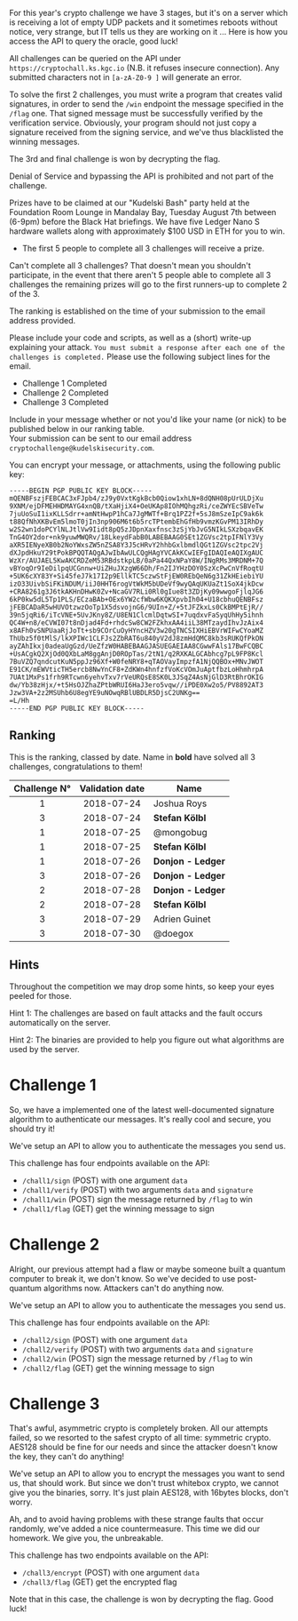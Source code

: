 For this year's crypto challenge we have 3 stages, but it's on a server which is receiving a lot of empty UDP packets and it sometimes reboots without notice,
very strange, but IT tells us they are working on it ... Here is how you access the API to query the oracle, good luck!

All challenges can be queried on the API under `https://cryptochall.ks.kgc.io` (N.B. it refuses insecure connection). Any submitted characters not in `[a-zA-Z0-9 ]` will generate an error.

To solve the first 2 challenges, you must write a program that creates valid signatures, in order to send the `/win` endpoint the message specified in the `/flag` one. That signed message must be successfully verified by the verification service. Obviously, your program should not just copy a signature received from the signing service, and we've thus blacklisted the winning messages.

The 3rd and final challenge is won by decrypting the flag. 

Denial of Service and bypassing the API is prohibited and not part of the challenge. 

Prizes have to be claimed at our "Kudelski Bash" party held at the Foundation Room Lounge in Mandalay Bay, Tuesday August 7th between (6-9pm) before the Black Hat briefings. We have five Ledger Nano S hardware wallets along with approximately $100 USD in ETH for you to win. 

- The first 5 people to complete all 3 challenges will receive a prize. 

Can't complete all 3 challenges? That doesn't mean you shouldn't participate, in the event that there aren't 5 people able to complete all 3 challenges the remaining prizes will go to the first runners-up to complete 2 of the 3.   

The ranking is established on the time of your submission to the email address provided.  

Please include your code and scripts, as well as a (short) write-up explaining your attack. `You must submit a response after each one of the challenges is completed.` Please use the following subject lines for the email. 

* Challenge 1 Completed
* Challenge 2 Completed
* Challenge 3 Completed

Include in your message whether or not you'd like your name (or nick) to be published below in our ranking table.  
Your submission can be sent to our email address `cryptochallenge@kudelskisecurity.com`. 

You can encrypt your message, or attachments, using the following public key:

```
-----BEGIN PGP PUBLIC KEY BLOCK-----
mQENBFszjFEBCAC3xFJpb4/zJ9y0VxtKgkBcb0Qiow1xhLN+8dQNH08pUrULDjXu
9XNM/ejDFMEHHDMAYG4xnQB/tXaHjiX4+OeUKAp8IOhMQhgzRi/ceZWYEcSBVeTw
7juUoSuI1ixKLLSdrr+amNtHwpP1hCa7JgMWTf+Brq1PZ2f+5sJ8mSzeIpC9ak6k
t88QfNhXKBvEm5lmoT0jIn3np906M6t6b5rcTPtembEhGfHb9vmzKGvPM13IRhDy
w2S2wn1doPCYlNLJtlVw9Iidt8pQ5zJDpnXaxfnsc3zSjYbJvG5NIkLSXzbqavEK
TnG4OY2dor+nk9yuwMWQRv/18LkeydFabB0LABEBAAG0SEt1ZGVsc2tpIFNlY3Vy
aXR5IENyeXB0b2NoYWxsZW5nZSA8Y3J5cHRvY2hhbGxlbmdlQGt1ZGVsc2tpc2Vj
dXJpdHkuY29tPokBPQQTAQgAJwIbAwULCQgHAgYVCAkKCwIEFgIDAQIeAQIXgAUC
WzXr/AUJAEL5KwAKCRDZeM53RBdstkpLB/0aPa44QxNPaY8W/INgRMs3MRDNM+7Q
vBYoqOr9IeDilpqUCGnnw+UiZHuJXzgW66Dh/Fn2IJYHzDOY0SzXcPwCnVfRoqtU
+5UK6cXY83Y+Si45feJ7k17I2p9EllkTC5czwStFjEW0REbQeN6g31ZkHEiebiYU
izO33UivbSiFKiNDUM/iiJ0HHT6rogVtWkM5bUDeVf9wyQAqUKUaZt1SoX4jkDcw
+CRA8261g3J6tkAKHnDHwK0Zv+NcaGV7RLi0Rl0gIue8t3ZDjKy09wwgoFjlqJG6
6kP0kw5dL5Tp1PLS/ECzaBAb+OEx6YW2cfWbw6KQKXpvbIh04+U18cbhuQENBFsz
jFEBCADaR5wHUVOtzwzOoTp1X5dsvojnG6/9UIn+Z/+5tJFZkxLs0CkBMPtEjR//
39n5jqRi6/iTcVNE+5UvJKny8Z/U8EN1ClcmlDqtwSI+7uqdxvFaSyqUhHy5ihnh
QC4W+n8/eCVWI07t8nDjad4Fd+rhdcSw8CW2FZkhxAA4iiL38MTzaydIhvJzAix4
x8AFh0vSNPUaaRjJoTt+sb9COrCuOyHYncHZV3w20gTNCSIXHiEBVrWIFwCYoaMZ
ThUbz5f0tMlS/lkXPIWc1CLFJs2ZbRAT6u840yV2dJ8zmHdQMC8kb3sRUKQfPkON
ayZAhIkxj0adeaUgGzd/UeZfzW0HABEBAAGJASUEGAEIAA8CGwwFAls17BwFCQBC
+UsACgkQ2XjOd0QXbLaM8ggAnjD0ROpTas/2tN1/q2RXKALGCAbhcg7pL9FP8Kcl
7BuVZQ7qndcutKuN5ppJz96Xf+W0feNRY8+qTAOVayImpzfA1NjQQBOx+MNvJWOT
E91CK/mEWVticTH5ercb8NwYnCF8+ZdKWn4hnfzfVoKcVOmJuAptfbzLoHhmhrpA
7UAt1MxPs1frh9RTcwn6yehvTxv7rVeURQsE8SK0L3JSqZ4AsNjGlD3RtBhrOKIG
dw/Yb38zHjx/+t5HsOJZhaZPtbWRUI6HaJ3ero5vqw//iPDE0Xw2o5/PV8892AT3
Jzw3VA+2z2MSUhb6U8egYE9uNOwqRBlUBDLR5DjsC2UNKg==
=L/Hh
-----END PGP PUBLIC KEY BLOCK-----
``` 

## Ranking

This is the ranking, classed by date. Name in **bold** have solved all 3 challenges, congratulations to them!

| Challenge N°  | Validation date | Name  |
| :----: | :-----: | ----- |
| 1  | 2018-07-24  | Joshua Roys |
| 3  | 2018-07-24  | **Stefan Kölbl** |
| 1  | 2018-07-25  | @mongobug |
| 1  | 2018-07-25  | **Stefan Kölbl** |
| 1  | 2018-07-26  | **Donjon - Ledger** |
| 3  | 2018-07-26  | **Donjon - Ledger** |
| 2  | 2018-07-28  | **Donjon - Ledger** |
| 2  | 2018-07-28  | **Stefan Kölbl** |
| 3  | 2018-07-29  | Adrien Guinet |
| 3  | 2018-07-30  | @doegox |


## Hints
Throughout the competition we may drop some hints, so keep your eyes peeled for those.  

Hint 1: The challenges are based on fault attacks and the fault occurs automatically on the server. 

Hint 2: The binaries are provided to help you figure out what algorithms are used by the server.  

# Challenge 1

So, we have a implemented one of the latest well-documented signature algorithm to authenticate our messages. 
It's really cool and secure, you should try it!

We've setup an API to allow you to authenticate the messages you send us.

This challenge has four endpoints available on the API:
* `/chall1/sign` (POST) with one argument `data`
* `/chall1/verify` (POST) with two arguments `data` and `signature`
* `/chall1/win` (POST) sign the message returned by `/flag` to win
* `/chall1/flag` (GET) get the winning message to sign

# Challenge 2

Alright, our previous attempt had a flaw or maybe someone built a quantum computer to break it, we don't know. So we've decided to use post-quantum algorithms now. 
Attackers can't do anything now.

We've setup an API to allow you to authenticate the messages you send us.

This challenge has four endpoints available on the API:
* `/chall2/sign` (POST) with one argument `data`
* `/chall2/verify` (POST) with two arguments `data` and `signature`
* `/chall2/win` (POST) sign the message returned by `/flag` to win
* `/chall2/flag` (GET) get the winning message to sign

# Challenge 3

That's awful, asymmetric crypto is completely broken. All our attempts failed, so we resorted to the safest crypto of all time: symmetric crypto. AES128 should be fine for our needs and since the attacker doesn't know the key, they can't do anything!

We've setup an API to allow you to encrypt the messages you want to send us, that should work. But since we don't trust whitebox crypto, we cannot give you the binaries, sorry. It's just plain AES128, with 16bytes blocks, don't worry.

Ah, and to avoid having problems with these strange faults that occur randomly, we've added a nice countermeasure. This time we did our homework. We give you, the unbreakable.
  
This challenge has two endpoints available on the API:
* `/chall3/encrypt` (POST) with one argument `data`
* `/chall3/flag` (GET) get the encrypted flag

Note that in this case, the challenge is won by decrypting the flag. Good luck! 
